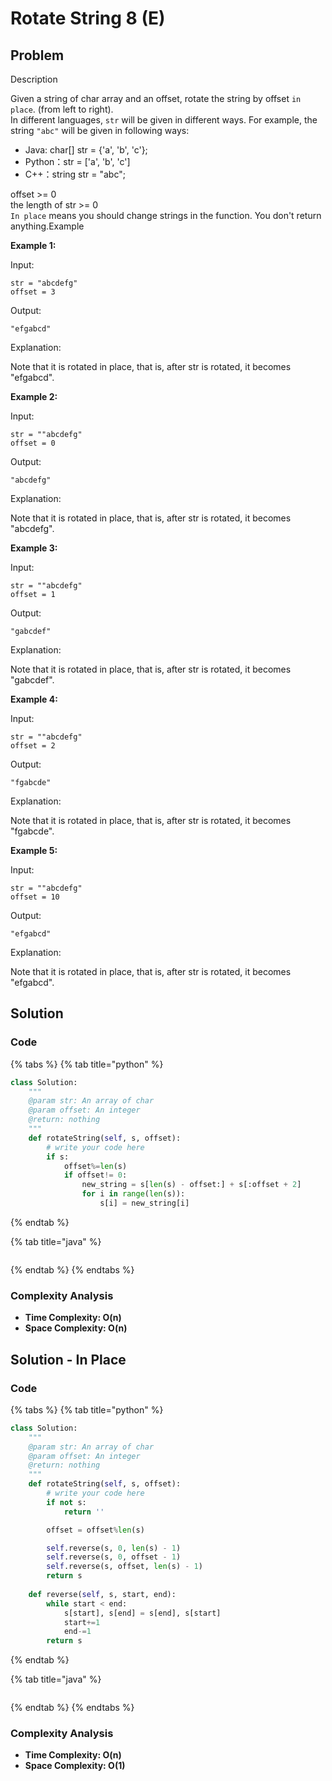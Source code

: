 # Rotate String 8 \(E\)

## Problem

Description

Given a string of char array and an offset, rotate the string by offset `in place`. \(from left to right\).  
In different languages, `str` will be given in different ways. For example, the string `"abc"` will be given in following ways:

* Java: char\[\] str = {'a', 'b', 'c'};
* Python：str = \['a', 'b', 'c'\]
* C++：string str = "abc";

offset &gt;= 0  
the length of str &gt;= 0  
`In place` means you should change strings in the function. You don't return anything.Example

**Example 1:**

Input:

```text
str = "abcdefg"
offset = 3
```

Output:

```text
"efgabcd"
```

Explanation:

Note that it is rotated in place, that is, after str is rotated, it becomes "efgabcd".

**Example 2:**

Input:

```text
str = ""abcdefg"
offset = 0
```

Output:

```text
"abcdefg"
```

Explanation:

Note that it is rotated in place, that is, after str is rotated, it becomes "abcdefg".

**Example 3:**

Input:

```text
str = ""abcdefg"
offset = 1
```

Output:

```text
"gabcdef"
```

Explanation:

Note that it is rotated in place, that is, after str is rotated, it becomes "gabcdef".

**Example 4:**

Input:

```text
str = ""abcdefg"
offset = 2
```

Output:

```text
"fgabcde"
```

Explanation:

Note that it is rotated in place, that is, after str is rotated, it becomes "fgabcde".

**Example 5:**

Input:

```text
str = ""abcdefg"
offset = 10
```

Output:

```text
"efgabcd"
```

Explanation:

Note that it is rotated in place, that is, after str is rotated, it becomes "efgabcd".

## Solution 

### Code

{% tabs %}
{% tab title="python" %}
```python
class Solution:
    """
    @param str: An array of char
    @param offset: An integer
    @return: nothing
    """
    def rotateString(self, s, offset):
        # write your code here
        if s:
            offset%=len(s)
            if offset!= 0:
                new_string = s[len(s) - offset:] + s[:offset + 2]
                for i in range(len(s)):
                    s[i] = new_string[i]
```
{% endtab %}

{% tab title="java" %}
```

```
{% endtab %}
{% endtabs %}

### Complexity Analysis

* **Time Complexity: O\(n\)**
* **Space Complexity: O\(n\)**

## Solution - In Place

### Code

{% tabs %}
{% tab title="python" %}
```python
class Solution:
    """
    @param str: An array of char
    @param offset: An integer
    @return: nothing
    """
    def rotateString(self, s, offset):
        # write your code here
        if not s:
            return ''

        offset = offset%len(s)

        self.reverse(s, 0, len(s) - 1)
        self.reverse(s, 0, offset - 1)
        self.reverse(s, offset, len(s) - 1)
        return s
    
    def reverse(self, s, start, end):
        while start < end:
            s[start], s[end] = s[end], s[start]
            start+=1
            end-=1
        return s
```
{% endtab %}

{% tab title="java" %}
```

```
{% endtab %}
{% endtabs %}

### Complexity Analysis

* **Time Complexity: O\(n\)**
* **Space Complexity: O\(1\)**

## 

